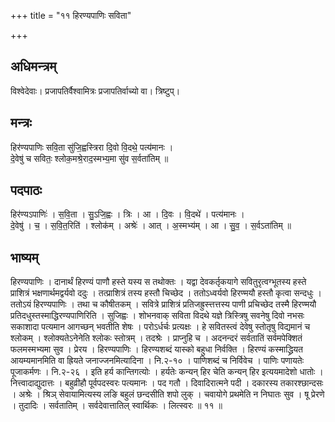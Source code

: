 +++
title = "११ हिरण्यपाणिः सविता"

+++
## अधिमन्त्रम्
विश्वेदेवाः। प्रजापतिर्वैश्वामित्रः प्रजापतिर्वाच्यो वा। त्रिष्टुप्।

## मन्त्रः
हिर॑ण्यपाणिः सवि॒ता सु॑जि॒ह्वस्त्रिरा दि॒वो वि॒दथे॒ पत्य॑मानः ।  
दे॒वेषु॑ च सवितः॒ श्लोक॒मश्रे॒राद॒स्मभ्य॒मा सु॑व स॒र्वता॑तिम् ॥

## पदपाठः
हिर॑ण्यऽपाणिः॑ । स॒वि॒ता । सु॒ऽजि॒ह्वः । त्रिः । आ । दि॒वः । वि॒दथे॑ । पत्य॑मानः ।  
दे॒वेषु॑ । च॒ । स॒वि॒त॒रिति॑ । श्लोक॑म् । अश्रेः॑ । आत् । अ॒स्मभ्य॑म् । आ । सु॒व॒ । स॒र्वऽता॑तिम् ॥

## भाष्यम्
हिरण्यपाणिः । दानार्थं हिरण्यं पाणौ हस्ते यस्य स तथोक्तः । यद्वा देवकर्तृकयागे सवितुरृत्वग्भूतस्य हस्ते प्राशित्रं भक्षणार्थमद्वर्यवो ददुः । तत्प्राशित्रं तस्य हस्तौ चिच्छेद । ततोऽध्वर्यवो हिरण्मयौ हस्तौ कृत्वा सन्दधुः । ततोऽयं हिरण्यपाणिः । तथा च कौषीतकम् । सवित्रे प्राशित्रं प्रतिजह्रुस्त्तत्तस्य पाणी प्रचिच्छेद तस्मै हिरण्मयौ प्रतिदधुस्तस्माद्धिरण्यपाणिरिति । सुजिह्वः । शोभनवाक् सविता विदथे यज्ञे त्रिस्त्रिषु सवनेषु दिवो नभसः सकाशादा पत्यमान आगच्छन् भवतीति शेषः । परोऽर्धर्चः प्रत्यक्षः । हे सवितस्त्वं देवेषु स्तोतृषु विद्यमानं च श्लोकम् । श्लोक्यतेऽनेनेति श्लोकः स्तोत्रम् । तदश्रेः । प्राप्नुहि च । अदनन्दरं सर्वतातिं सर्वमपेक्शितं फलमस्मभ्यमा सुव । प्रेरय । हिरण्यपाणिः । हिरण्यशब्दं यास्को बहुधा निर्वक्ति । हिरण्यं कस्माद्ध्रियत आयम्यमानमिति वा ह्रियते जनाज्जनमित्यादिना । नि.२-१० । पाणिशब्दं च निर्विवेच । पाणिः पणायतेः पूजाकर्मणः । नि.२-२६ । इति हर्य कान्तिगत्योः । हर्यतेः कन्यन् हिर चेति कन्यन् हिर इत्ययमादेशो धातोः । नित्त्वादाद्युदात्तः । बहुव्रीहौ पूर्वपदस्वरः पत्यमानः । पद गतौ । दिवादिरात्मने पदी । दकारस्य तकारश्छान्दसः । अश्रेः । श्रिञ् सेवायामित्यस्य लङि बहुलं छन्दसीति शपो लुक् । चवायोगे प्रथमेति न निघातः सुव । षू प्रेरणे । तुदादिः । सर्वतातिम् । सर्वदेवात्तातिल् स्वार्थिकः । लित्स्वरः ॥ ११ ॥